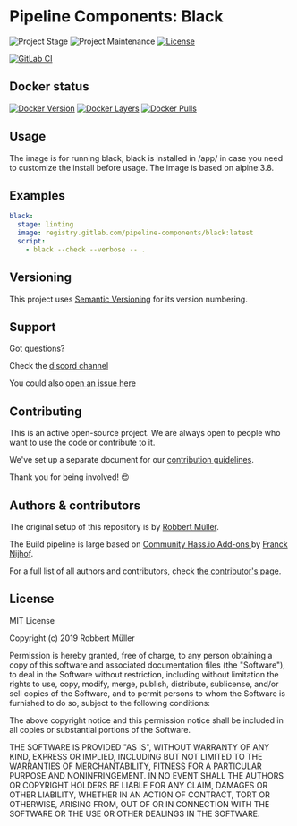 # Pipeline Components: Black

![Project Stage][project-stage-shield]
![Project Maintenance][maintenance-shield]
[![License][license-shield]](LICENSE)

[![GitLab CI][gitlabci-shield]][gitlabci]

## Docker status

[![Docker Version][version-shield]][microbadger]
[![Docker Layers][layers-shield]][microbadger]
[![Docker Pulls][pulls-shield]][dockerhub]

## Usage

The image is for running black, black is installed in /app/ in case you need to customize the install before usage.
The image is based on alpine:3.8.

## Examples

```yaml
black:
  stage: linting
  image: registry.gitlab.com/pipeline-components/black:latest
  script:
    - black --check --verbose -- .
```

## Versioning

This project uses [Semantic Versioning][semver] for its version numbering.

## Support

Got questions?

Check the [discord channel][discord]

You could also [open an issue here][issue]

## Contributing

This is an active open-source project. We are always open to people who want to
use the code or contribute to it.

We've set up a separate document for our [contribution guidelines](CONTRIBUTING.md).

Thank you for being involved! :heart_eyes:

## Authors & contributors

The original setup of this repository is by [Robbert Müller][mjrider].

The Build pipeline is large based on [Community Hass.io Add-ons
][hassio-addons] by [Franck Nijhof][frenck].

For a full list of all authors and contributors,
check [the contributor's page][contributors].

## License

MIT License

Copyright (c) 2019 Robbert Müller

Permission is hereby granted, free of charge, to any person obtaining a copy
of this software and associated documentation files (the "Software"), to deal
in the Software without restriction, including without limitation the rights
to use, copy, modify, merge, publish, distribute, sublicense, and/or sell
copies of the Software, and to permit persons to whom the Software is
furnished to do so, subject to the following conditions:

The above copyright notice and this permission notice shall be included in all
copies or substantial portions of the Software.

THE SOFTWARE IS PROVIDED "AS IS", WITHOUT WARRANTY OF ANY KIND, EXPRESS OR
IMPLIED, INCLUDING BUT NOT LIMITED TO THE WARRANTIES OF MERCHANTABILITY,
FITNESS FOR A PARTICULAR PURPOSE AND NONINFRINGEMENT. IN NO EVENT SHALL THE
AUTHORS OR COPYRIGHT HOLDERS BE LIABLE FOR ANY CLAIM, DAMAGES OR OTHER
LIABILITY, WHETHER IN AN ACTION OF CONTRACT, TORT OR OTHERWISE, ARISING FROM,
OUT OF OR IN CONNECTION WITH THE SOFTWARE OR THE USE OR OTHER DEALINGS IN THE
SOFTWARE.

[commits]: https://gitlab.com/pipeline-components/black/commits/master
[contributors]: https://gitlab.com/pipeline-components/black/graphs/master
[dockerhub]: https://hub.docker.com/r/pipelinecomponents/black
[license-shield]: https://img.shields.io/badge/License-MIT-green.svg
[mjrider]: https://gitlab.com/mjrider
[discord]: https://discord.gg/vhxWFfP
[gitlabci-shield]: https://img.shields.io/gitlab/pipeline/pipeline-components/black.svg
[gitlabci]: https://gitlab.com/pipeline-components/black/commits/master
[issue]: https://gitlab.com/pipeline-components/black/issues
[keepchangelog]: http://keepachangelog.com/en/1.0.0/
[layers-shield]: https://images.microbadger.com/badges/image/pipelinecomponents/black.svg
[maintenance-shield]: https://img.shields.io/maintenance/yes/2020.svg
[microbadger]: https://microbadger.com/images/pipelinecomponents/black
[project-stage-shield]: https://img.shields.io/badge/project%20stage-production%20ready-brightgreen.svg
[pulls-shield]: https://img.shields.io/docker/pulls/pipelinecomponents/black.svg
[releases]: https://gitlab.com/pipeline-components/black/tags
[repository]: https://gitlab.com/pipeline-components/black
[semver]: http://semver.org/spec/v2.0.0.html
[version-shield]: https://images.microbadger.com/badges/version/pipelinecomponents/black.svg

[frenck]: https://github.com/frenck
[hassio-addons]: https://github.com/hassio-addons
